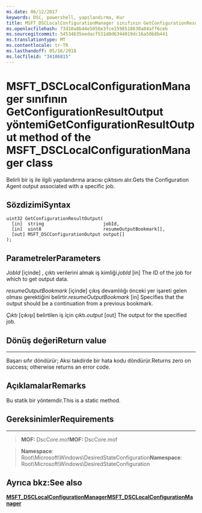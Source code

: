 ```yaml
---
ms.date: 06/12/2017
keywords: DSC, powershell, yapılandırma, Kur
title: MSFT_DSCLocalConfigurationManager sınıfının GetConfigurationResultOutput yöntemi
ms.openlocfilehash: 73d10a8b44e5056e3fce1598518630a84aff6ceb
ms.sourcegitcommit: 54534635eedacf531d8d6344019dc16a50b8b441
ms.translationtype: MT
ms.contentlocale: tr-TR
ms.lasthandoff: 05/16/2018
ms.locfileid: "34186815"
---
```

# <a name="getconfigurationresultoutput-method-of-the-msftdsclocalconfigurationmanager-class"></a><span data-ttu-id="edf85-103">MSFT_DSCLocalConfigurationManager sınıfının GetConfigurationResultOutput yöntemi</span><span class="sxs-lookup"><span data-stu-id="edf85-103">GetConfigurationResultOutput method of the MSFT_DSCLocalConfigurationManager class</span></span>

<span data-ttu-id="edf85-104">Belirli bir iş ile ilgili yapılandırma aracısı çıktısını alır.</span><span class="sxs-lookup"><span data-stu-id="edf85-104">Gets the Configuration Agent output associated with a specific job.</span></span>

<a name="syntax"></a><span data-ttu-id="edf85-105">Sözdizimi</span><span class="sxs-lookup"><span data-stu-id="edf85-105">Syntax</span></span>
------

```mof
uint32 GetConfigurationResultOutput(
  [in]  string                      jobId,
  [in]  uint8                       resumeOutputBookmark[],
  [out] MSFT_DSCConfigurationOutput output[]
);
```

<a name="parameters"></a><span data-ttu-id="edf85-106">Parametreler</span><span class="sxs-lookup"><span data-stu-id="edf85-106">Parameters</span></span>
----------

<span data-ttu-id="edf85-107">*JobId* \[içinde\] , çıktı verilerini almak iş kimliği.</span><span class="sxs-lookup"><span data-stu-id="edf85-107">*jobId* \[in\] The ID of the job for which to get output data.</span></span>

<span data-ttu-id="edf85-108">*resumeOutputBookmark* \[içinde\] çıkış devamlılığı önceki yer işareti gelen olması gerektiğini belirtir.</span><span class="sxs-lookup"><span data-stu-id="edf85-108">*resumeOutputBookmark* \[in\] Specifies that the output should be a continuation from a previous bookmark.</span></span>

<span data-ttu-id="edf85-109">*Çıktı* \[çıkışı\] belirtilen iş için çıktı.</span><span class="sxs-lookup"><span data-stu-id="edf85-109">*output* \[out\] The output for the specified job.</span></span>

## <a name="return-value"></a><span data-ttu-id="edf85-110">Dönüş değeri</span><span class="sxs-lookup"><span data-stu-id="edf85-110">Return value</span></span>
------------

<span data-ttu-id="edf85-111">Başarı sıfır döndürür; Aksi takdirde bir hata kodu döndürür.</span><span class="sxs-lookup"><span data-stu-id="edf85-111">Returns zero on success; otherwise returns an error code.</span></span>

## <a name="remarks"></a><span data-ttu-id="edf85-112">Açıklamalar</span><span class="sxs-lookup"><span data-stu-id="edf85-112">Remarks</span></span>

<span data-ttu-id="edf85-113">Bu statik bir yöntemdir.</span><span class="sxs-lookup"><span data-stu-id="edf85-113">This is a static method.</span></span>

## <a name="requirements"></a><span data-ttu-id="edf85-114">Gereksinimler</span><span class="sxs-lookup"><span data-stu-id="edf85-114">Requirements</span></span>
------------
><span data-ttu-id="edf85-115">**MOF:** DscCore.mof</span><span class="sxs-lookup"><span data-stu-id="edf85-115">**MOF:** DscCore.mof</span></span>

><span data-ttu-id="edf85-116">**Namespace**: Root\Microsoft\Windows\DesiredStateConfiguration</span><span class="sxs-lookup"><span data-stu-id="edf85-116">**Namespace**: Root\Microsoft\Windows\DesiredStateConfiguration</span></span>


## <a name="see-also"></a><span data-ttu-id="edf85-117">Ayrıca bkz:</span><span class="sxs-lookup"><span data-stu-id="edf85-117">See also</span></span>


[<span data-ttu-id="edf85-118">**MSFT_DSCLocalConfigurationManager**</span><span class="sxs-lookup"><span data-stu-id="edf85-118">**MSFT_DSCLocalConfigurationManager**</span></span>](msft-dsclocalconfigurationmanager.md)
